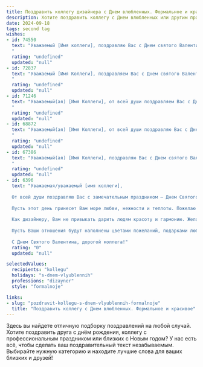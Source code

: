 ```yaml
---
title: Поздравить коллегу дизайнера с Днем влюбленных. Формальное и красивое
description: Хотите поздравить коллегу с Днем влюбленных или другим праздником? Наш ИИ создаст незабываемое поздравление, а вы обязательно выделитесь среди других.  
date: 2024-09-18
tags: second tag
wishes:
- id: 74550
  text: "Уважаемый [Имя коллеги], поздравляю Вас с Днем святого Валентина! Пусть Ваша творческая энергия, как вдохновение художника, всегда будет яркой и плодотворной, а любовь к прекрасному – неиссякаемым источником новых идей. Желаю Вам вдохновения в работе, счастья в личной жизни и, конечно же, любви, которая будет согревать Вас каждый день.
  "
  rating: "undefined"
  updated: "null"
- id: 72837
  text: "Уважаемый [Имя Коллеги], поздравляем Вас с Днем святого Валентина! Желаем Вам вдохновения, ярких красок и  творческих  успехов в Вашей работе дизайнера. Пусть любовь и красота царят в Вашей жизни!
  "
  rating: "undefined"
  updated: "null"
- id: 71246
  text: "Уважаемый(ая) [Имя Коллеги], от всей души поздравляем Вас с Днем святого Валентина! Желаем Вам вдохновения, творческого огня и новых ярких идей в Вашей работе дизайнера. Пусть любовь и красота окружают Вас не только в этот день, но и всегда!
  "
  rating: "undefined"
  updated: "null"
- id: 68872
  text: "Уважаемый(ая) [Имя Коллеги], от всей души поздравляю Вас с Днем святого Валентина! Пусть Ваше вдохновение, как талантливого дизайнера, всегда будет ярким и свежим, а любовь и гармония царят в Вашей жизни!
  "
  rating: "undefined"
  updated: "null"
- id: 67386
  text: "Уважаемый(ая) [Имя Коллеги], поздравляю Вас с Днем святого Валентина! Желаю Вам творческих успехов, вдохновения и ярких красок как в жизни, так и в Ваших дизайнерских проектах. Пусть любовь, гармония и красота царят в Вашем сердце и вдохновляют на новые свершения!
  "
  rating: "undefined"
  updated: "null"
- id: 6396
  text: "Уважаемая/уважаемый [имя коллеги],
  
  От всей души поздравляю Вас с замечательным праздником – Днем Святого Валентина!
  
  Пусть этот день принесет Вам море любви, нежности и теплоты. Пожелаю Вам встретить свою вторую половинку или укрепить существующие отношения.
  
  Как дизайнеру, Вам не привыкать дарить людям красоту и гармонию. Желаю Вам и в своей личной жизни находить вдохновение и создавать шедевры.
  
  Пусть Ваши отношения будут наполнены цветами пожеланий, подарками любви и открытками романтических чувств. За каждым мазком - радость, за каждым штрихом - нежность, за каждым оттенком - любовь.
  
  С Днем Святого Валентина, дорогой коллега!"
  rating: "0"
  updated: "null"

selectedValues:
  recipients: "kollegu"
  holidays: "s-dnem-vlyublennih"
  professions: "dizayner"
  style: "formalnoje"

links:
- slug: "pozdravit-kollegu-s-dnem-vlyublennih-formalnoje"
  title: "Поздравить коллегу с Днем влюбленных. Формальное и красивое"
---
```


Здесь вы найдете отличную подборку поздравлений на любой случай. 
Хотите поздравить друга с днём рождения, коллегу с профессиональным праздником или близких с Новым годом? У нас есть всё, чтобы сделать ваш поздравительный текст незабываемым. Выбирайте нужную категорию и находите лучшие слова для ваших близких и друзей!
